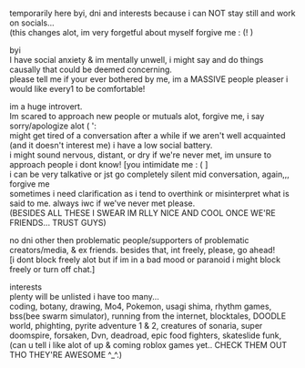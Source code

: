 temporarily here byi, dni and interests because i can NOT stay still and work on socials...                                                                                               
(this changes alot, im very forgetful about myself forgive me : (! )


byi                                                                                                                                                                                         
I have social anxiety & im mentally unwell, i might say and do things causally that could be deemed concerning.                                                                            
please tell me if your ever bothered by me, im a MASSIVE people pleaser i would like every1 to be comfortable! 

im a huge introvert.  
Im scared to approach new people or mutuals alot, forgive me, i say sorry/apologize alot ( ':                                                                                                       
might get tired of a conversation after a while if we aren't well acquainted (and it doesn't interest me) i have a low social battery.                                                                      
i might sound nervous, distant, or dry if we're never met, im unsure to approach people i dont know! [you intimidate me : ( ]                                                             
i can be very talkative or jst go completely silent mid conversation, again,,, forgive me                                                                                    
sometimes i need clarification as i tend to overthink or misinterpret what is said to me. always iwc if we've never met please.                                                           
(BESIDES ALL THESE I SWEAR IM RLLY NICE AND COOL ONCE WE'RE FRIENDS... TRUST GUYS)

                                                                                                                                                                               
                                                                                                                                                                                        
no dni other then problematic people/supporters of problematic creators/media, & ex friends. besides that, int freely, please, go ahead!                                                                                                                       
[i dont block freely alot but if im in a bad mood or paranoid i might block freely or turn off chat.]

interests                                                                                                                                                                                 
plenty will be unlisted i have too many...                                                                                                                                                  
coding, botany, drawing, Mo4, Pokemon, usagi shima, rhythm games, bss(bee swarm simulator), running from the internet, blocktales, DOODLE world, phighting, pyrite adventure 1 & 2, creatures of sonaria, super doomspire, forsaken, Dvn, deadroad, epic food fighters, skateslide funk, (can u tell i like alot of up & coming roblox games yet.. CHECK THEM OUT THO THEY'RE AWESOME ^_^.)
